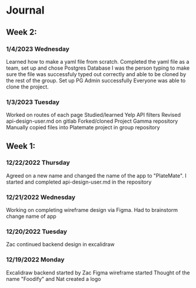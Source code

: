 # Journal

## Week 2:

### 1/4/2023 Wednesday

Learned how to make a yaml file from scratch.
Completed the yaml file as a team, set up and chose Postgres Database
I was the person typing to make sure the file was successfuly typed out correctly and able to be cloned by the rest of the group.
Set up PG Admin successfully
Everyone was able to clone the project.

### 1/3/2023 Tuesday

Worked on routes of each page
Studied/learned Yelp API filters
Revised api-design-user.md on gitlab
Forked/cloned Project Gamma repository
Manually copied files into Platemate project in group repository

## Week 1:

### 12/22/2022 Thursday

Agreed on a new name and changed the name of the app to "PlateMate".
I started and completed api-design-user.md in the repository

### 12/21/2022 Wednesday

Working on completing wireframe design via Figma.
Had to brainstorm change name of app

### 12/20/2022 Tuesday

Zac continued backend design in excalidraw

### 12/19/2022 Monday

Excalidraw backend started by Zac
Figma wireframe started
Thought of the name "Foodify" and Nat created a logo
